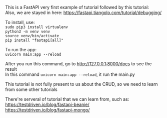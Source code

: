 This is a FastAPI very first example of tutorial followed by this tutorial:<br>
Also, we are stayed in here: https://fastapi.tiangolo.com/tutorial/debugging/

To install, use: <br>
`sudo pip3 install virtualenv` <br>
`python3 -m venv venv` <br>
`source venv/bin/activate` <br>
`pip install "fastapi[all]"`

To run the app: <br>
`uvicorn main:app --reload`

After you run this command, go to http://127.0.0.1:8000/docs to see the result <br>
In this command `uvicorn main:app --reload`, it run the main.py

This tutorial is not fully present to us about the CRUD, so we need to learn from some other tutorials

There're serveral of tutorial that we can learn from, such as: <br>
https://testdriven.io/blog/fastapi-beanie/ <br>
https://testdriven.io/blog/fastapi-mongo/